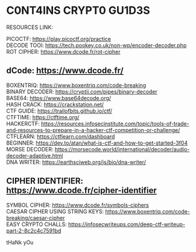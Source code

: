 # C0NT4INS CRYPT0 GU1D3S

RESOURCES LINK:  

PICOCTF: https://play.picoctf.org/practice  
DECODE TOOl: https://tech.pookey.co.uk/non-wp/encoder-decoder.php  
ROT CIPHER: https://www.dcode.fr/rot-cipher  
## dCode: https://www.dcode.fr/
BOXENTRIQ: https://www.boxentriq.com/code-breaking  
BINARY DECODER: https://cryptii.com/pipes/binary-decoder  
BASE64: https://www.base64decode.org/  
HASH CRACK: https://crackstation.net/  
CTF GUIDE: https://trailofbits.github.io/ctf/  
CTFTIME: https://ctftime.org/  
HACKERCTF: https://resources.infosecinstitute.com/topic/tools-of-trade-and-resources-to-prepare-in-a-hacker-ctf-competition-or-challenge/  
CTFLEARN: https://ctflearn.com/dashboard  
BEGINNER: https://dev.to/atan/what-is-ctf-and-how-to-get-started-3f04  
MORSE DECODER: https://morsecode.world/international/decoder/audio-decoder-adaptive.html  
DNA WRITER: https://earthsciweb.org/js/bio/dna-writer/  
## CIPHER IDENTIFIER: https://www.dcode.fr/cipher-identifier  
SYMBOL CIPHER: https://www.dcode.fr/symbols-ciphers  
CAESAR CIPHER USING STRING KEYS: https://www.boxentriq.com/code-breaking/caesar-cipher  
EASY CRYPTO CHALLS: https://infosecwriteups.com/deep-ctf-writeup-part-2-8c2c4c7591bd


tHaNk yOu


